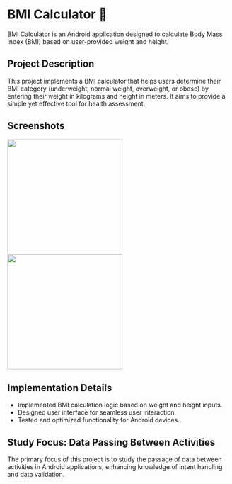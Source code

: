 # BMI Calculator 🌟

BMI Calculator is an Android application designed to calculate Body Mass Index (BMI) based on user-provided weight and height.

## Project Description
This project implements a BMI calculator that helps users determine their BMI category (underweight, normal weight, overweight, or obese) by entering their weight in kilograms and height in meters. It aims to provide a simple yet effective tool for health assessment.

## Screenshots
<img src="https://github.com/leoschwedler/BMI-CALCULATOR-2.0/assets/77402907/899d17d5-17b4-4817-b324-cc14c322824b" width="260"/>
<img src="https://github.com/leoschwedler/BMI-CALCULATOR-2.0/assets/77402907/211b3a3a-820f-4a24-8c6a-28466292baa7" width="260"/>

## Implementation Details
- Implemented BMI calculation logic based on weight and height inputs.
- Designed user interface for seamless user interaction.
- Tested and optimized functionality for Android devices.

## Study Focus: Data Passing Between Activities
The primary focus of this project is to study the passage of data between activities in Android applications, enhancing knowledge of intent handling and data validation.
